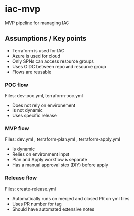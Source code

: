 # iac-mvp
MVP pipeline for managing IAC

## Assumptions / Key points
- Terraform is used for IAC
- Azure is used for cloud
- Only SPNs can access resource groups
- Uses OIDC between repo and resource group
- Flows are reusable

### POC flow
Files: dev-poc.yml, terraform-poc.yml
- Does not rely on environement
- Is not dynamic
- Uses specific release

### MVP flow
Files: dev.yml , terraform-plan.yml , terraform-apply.yml
- Is dynamic
- Relies on environment input
- Plan and Apply workflow is separate
- Has a manual approval step (DIY) before apply

### Release flow
Files: create-release.yml
- Automatically runs on merged and closed PR on yml files
- Uses PR number for tag
- Should have automated extensive notes
